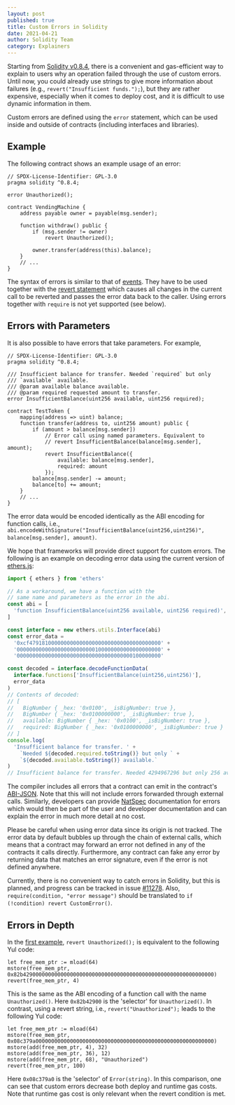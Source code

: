 ```yaml
---
layout: post
published: true
title: Custom Errors in Solidity
date: 2021-04-21
author: Solidity Team
category: Explainers
---
```


Starting from
[Solidity v0.8.4](https://github.com/ethereum/solidity/releases/tag/v0.8.4),
there is a convenient and gas-efficient way to explain to users why an operation
failed through the use of custom errors. Until now, you could already use
strings to give more information about failures (e.g.,
`revert("Insufficient funds.");`), but they are rather expensive, especially
when it comes to deploy cost, and it is difficult to use dynamic information in
them.

Custom errors are defined using the `error` statement, which can be used inside
and outside of contracts (including interfaces and libraries).

## Example

The following contract shows an example usage of an error:

```solidity
// SPDX-License-Identifier: GPL-3.0
pragma solidity ^0.8.4;

error Unauthorized();

contract VendingMachine {
    address payable owner = payable(msg.sender);

    function withdraw() public {
        if (msg.sender != owner)
            revert Unauthorized();

        owner.transfer(address(this).balance);
    }
    // ...
}
```

The syntax of errors is similar to that of
[events](https://docs.soliditylang.org/en/latest/contracts.html#events). They
have to be used together with the
[revert statement](https://docs.soliditylang.org/en/latest/control-structures.html#revert-statement)
which causes all changes in the current call to be reverted and passes the error
data back to the caller. Using errors together with `require` is not yet
supported (see below).

## Errors with Parameters

It is also possible to have errors that take parameters. For example,

```solidity
// SPDX-License-Identifier: GPL-3.0
pragma solidity ^0.8.4;

/// Insufficient balance for transfer. Needed `required` but only
/// `available` available.
/// @param available balance available.
/// @param required requested amount to transfer.
error InsufficientBalance(uint256 available, uint256 required);

contract TestToken {
    mapping(address => uint) balance;
    function transfer(address to, uint256 amount) public {
        if (amount > balance[msg.sender])
            // Error call using named parameters. Equivalent to
            // revert InsufficientBalance(balance[msg.sender], amount);
            revert InsufficientBalance({
                available: balance[msg.sender],
                required: amount
            });
        balance[msg.sender] -= amount;
        balance[to] += amount;
    }
    // ...
}
```

The error data would be encoded identically as the ABI encoding for function
calls, i.e.,
`abi.encodeWithSignature("InsufficientBalance(uint256,uint256)", balance[msg.sender], amount)`.

We hope that frameworks will provide direct support for custom errors. The
following is an example on decoding error data using the current version of
[ethers.js](https://docs.ethers.io/v5/):

```javascript
import { ethers } from 'ethers'

// As a workaround, we have a function with the
// same name and parameters as the error in the abi.
const abi = [
  'function InsufficientBalance(uint256 available, uint256 required)',
]

const interface = new ethers.utils.Interface(abi)
const error_data =
  '0xcf479181000000000000000000000000000000000000' +
  '0000000000000000000000000100000000000000000000' +
  '0000000000000000000000000000000000000100000000'

const decoded = interface.decodeFunctionData(
  interface.functions['InsufficientBalance(uint256,uint256)'],
  error_data
)
// Contents of decoded:
// [
//   BigNumber { _hex: '0x0100', _isBigNumber: true },
//   BigNumber { _hex: '0x0100000000', _isBigNumber: true },
//   available: BigNumber { _hex: '0x0100', _isBigNumber: true },
//   required: BigNumber { _hex: '0x0100000000', _isBigNumber: true }
// ]
console.log(
  'Insufficient balance for transfer. ' +
    `Needed ${decoded.required.toString()} but only ` +
    `${decoded.available.toString()} available.`
)
// Insufficient balance for transfer. Needed 4294967296 but only 256 available.
```

The compiler includes all errors that a contract can emit in the contract's
[ABI-JSON](https://docs.soliditylang.org/en/latest/abi-spec.html?#json). Note
that this will not include errors forwarded through external calls. Similarly,
developers can provide
[NatSpec](https://docs.soliditylang.org/en/latest/natspec-format.html)
documentation for errors which would then be part of the user and developer
documentation and can explain the error in much more detail at no cost.

Please be careful when using error data since its origin is not tracked. The
error data by default bubbles up through the chain of external calls, which
means that a contract may forward an error not defined in any of the contracts
it calls directly. Furthermore, any contract can fake any error by returning
data that matches an error signature, even if the error is not defined anywhere.

Currently, there is no convenient way to catch errors in Solidity, but this is
planned, and progress can be tracked in issue
[#11278](https://github.com/ethereum/solidity/issues/11278). Also,
`require(condition, "error message")` should be translated to
`if (!condition) revert CustomError()`.

## Errors in Depth

In the [first example](#example), `revert Unauthorized();` is equivalent to the
following Yul code:

```
let free_mem_ptr := mload(64)
mstore(free_mem_ptr, 0x82b4290000000000000000000000000000000000000000000000000000000000)
revert(free_mem_ptr, 4)
```

This is the same as the ABI encoding of a function call with the name
`Unauthorized()`. Here `0x82b42900` is the 'selector' for `Unauthorized()`. In
contrast, using a revert string, i.e., `revert("Unauthorized");` leads to the
following Yul code:

```
let free_mem_ptr := mload(64)
mstore(free_mem_ptr, 0x08c379a000000000000000000000000000000000000000000000000000000000)
mstore(add(free_mem_ptr, 4), 32)
mstore(add(free_mem_ptr, 36), 12)
mstore(add(free_mem_ptr, 68), "Unauthorized")
revert(free_mem_ptr, 100)
```

Here `0x08c379a0` is the 'selector' of `Error(string)`. In this comparison, one
can see that custom errors decrease both deploy and runtime gas costs. Note that
runtime gas cost is only relevant when the revert condition is met.
